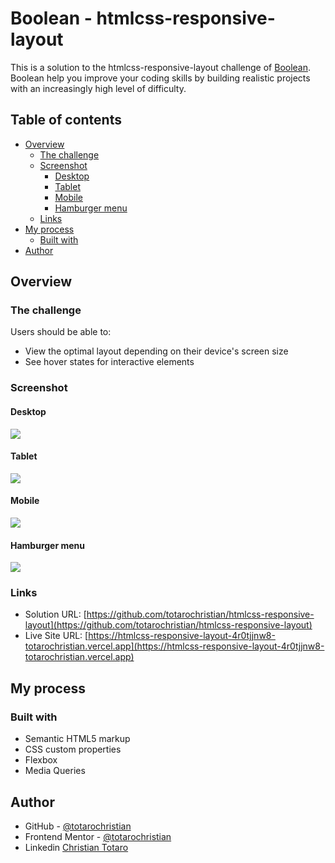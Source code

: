 # Boolean - htmlcss-responsive-layout

This is a solution to the htmlcss-responsive-layout challenge of [Boolean](https://boolean.careers/). Boolean help you improve your coding skills by building realistic projects with an increasingly high level of difficulty. 

## Table of contents

- [Overview](#overview)
  - [The challenge](#the-challenge)
  - [Screenshot](#screenshot)
    - [Desktop](#desktop)
    - [Tablet](#tablet)
    - [Mobile](#mobile)
    - [Hamburger menu](#hamburger-menu)
  - [Links](#links)
- [My process](#my-process)
  - [Built with](#built-with)
- [Author](#author)

## Overview

### The challenge

Users should be able to:

- View the optimal layout depending on their device's screen size
- See hover states for interactive elements

### Screenshot

#### Desktop

![](./screenshot/desktop.png)

#### Tablet

![](./screenshot/tablet.png)

#### Mobile

![](./screenshot/mobile.png)

#### Hamburger menu

![](./screenshot/hamburger-menu.png)

### Links

- Solution URL: [https://github.com/totarochristian/htmlcss-responsive-layout](https://github.com/totarochristian/htmlcss-responsive-layout)
- Live Site URL: [https://htmlcss-responsive-layout-4r0tjjnw8-totarochristian.vercel.app](https://htmlcss-responsive-layout-4r0tjjnw8-totarochristian.vercel.app)

## My process

### Built with

- Semantic HTML5 markup
- CSS custom properties
- Flexbox
- Media Queries

## Author

- GitHub - [@totarochristian](https://github.com/totarochristian)
- Frontend Mentor - [@totarochristian](https://www.frontendmentor.io/profile/totarochristian)
- Linkedin [Christian Totaro](https://www.linkedin.com/in/christian-totaro-080a7018a/)